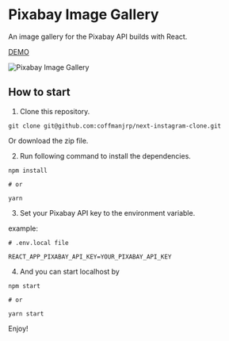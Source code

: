 # Pixabay Image Gallery

An image gallery for the Pixabay API builds with React.

[DEMO](https://compassionate-haibt-089d2b.netlify.app/)

![Pixabay Image Gallery](https://res.cloudinary.com/coffmanjrp-dev/image/upload/v1643007705/coffmanjrp.io/react_image_gallery_61d6b9d08b.png)

## How to start

1. Clone this repository.

```
git clone git@github.com:coffmanjrp/next-instagram-clone.git
```

Or download the zip file.

2. Run following command to install the dependencies.

```
npm install

# or

yarn
```

3. Set your Pixabay API key to the environment variable.

example:

```
# .env.local file

REACT_APP_PIXABAY_API_KEY=YOUR_PIXABAY_API_KEY
```

4. And you can start localhost by

```
npm start

# or

yarn start

```

Enjoy!
